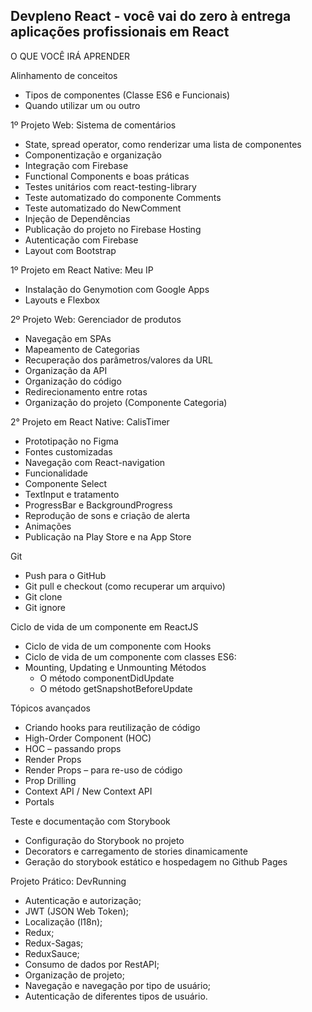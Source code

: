 ## Devpleno React - você vai do zero à entrega aplicações profissionais em React

O QUE VOCÊ IRÁ APRENDER

Alinhamento de conceitos

  - Tipos de componentes (Classe ES6 e Funcionais)
  - Quando utilizar um ou outro

1º Projeto Web: Sistema de comentários

  - State, spread operator, como renderizar uma lista de componentes
  - Componentização e organização
  - Integração com Firebase
  - Functional Components e boas práticas
  - Testes unitários com react-testing-library
  - Teste automatizado do componente Comments
  - Teste automatizado do NewComment
  - Injeção de Dependências
  - Publicação do projeto no Firebase Hosting
  - Autenticação com Firebase
  - Layout com Bootstrap 

1º Projeto em React Native: Meu IP

  - Instalação do Genymotion com Google Apps
  - Layouts e Flexbox

2º Projeto Web: Gerenciador de produtos

  - Navegação em SPAs
  - Mapeamento de Categorias 
  - Recuperação dos parâmetros/valores da URL
  - Organização da API
  - Organização do código
  - Redirecionamento entre rotas
  - Organização do projeto (Componente Categoria)

2° Projeto em React Native: CalisTimer

  - Prototipação no Figma 
  - Fontes customizadas
  - Navegação com React-navigation
  - Funcionalidade
  - Componente Select
  - TextInput e tratamento
  - ProgressBar e BackgroundProgress
  - Reprodução de sons e criação de alerta
  - Animações
  - Publicação na Play Store e na App Store

Git

  - Push para o GitHub
  - Git pull e checkout (como recuperar um arquivo)
  - Git clone
  - Git ignore

Ciclo de vida de um componente em ReactJS

  - Ciclo de vida de um componente com Hooks
  - Ciclo de vida de um componente com classes ES6:
  - Mounting, Updating e Unmounting
    Métodos
    - O método componentDidUpdate 
    - O método getSnapshotBeforeUpdate

Tópicos avançados

  - Criando hooks para reutilização de código
  - High-Order Component (HOC)
  - HOC – passando props
  - Render Props
  - Render Props – para re-uso de código
  - Prop Drilling
  - Context API / New Context API
  - Portals

Teste e documentação com Storybook

  - Configuração do Storybook no projeto
  - Decorators e carregamento de stories dinamicamente
  - Geração do storybook estático e hospedagem no Github Pages

Projeto Prático: DevRunning

  - Autenticação e autorização;
  - JWT (JSON Web Token);
  - Localização (l18n);
  - Redux;
  - Redux-Sagas;
  - ReduxSauce;
  - Consumo de dados por RestAPI;
  - Organização de projeto;
  - Navegação e navegação por tipo de usuário; 
  - Autenticação de diferentes tipos de usuário. 

